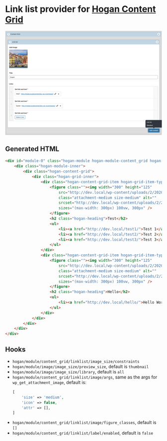 # Link list provider for [Hogan Content Grid](https://github.com/DekodeInteraktiv/hogan-content-grid)

<img src="assets/add-content.png">

## Generated HTML

```html
<div id="module-0" class="hogan-module hogan-module-content_grid hogan-module-0">
    <div class="hogan-module-inner">
        <div class="hogan-content-grid">
            <div class="hogan-grid-inner">
                <div class="hogan-content-grid-item hogan-grid-item-type-linklist">
                    <figure class=""><img width="300" height="125"
                        src="http://dev.local/wp-content/uploads/2/2020/03/img.jpg"
                        class="attachment-medium size-medium" alt=""
                        srcset="http://dev.local/wp-content/uploads/2/2020/03/img.jpg 300w, http://dev.local/wp-content/uploads/2/2020/03/porto-1024x427.jpg 1024w, http://dev.local/wp-content/uploads/2/2020/03/porto-768x320.jpg 768w, http://dev.local/wp-content/uploads/2/2020/03/porto-1536x640.jpg 1536w, http://dev.local/wp-content/uploads/2/2020/03/porto-1130x471.jpg 1130w, http://dev.local/wp-content/uploads/2/2020/03/porto-400x167.jpg 400w, http://dev.local/wp-content/uploads/2/2020/03/porto-800x333.jpg 800w, http://dev.local/wp-content/uploads/2/2020/03/porto.jpg 1920w"
                        sizes="(max-width: 300px) 100vw, 300px" />
                    </figure>
                    <h2 class="hogan-heading">Test</h2>
                    <ul>
                        <li><a href="http://dev.local/test1/">Test 1</a></li>
                        <li><a href="http://dev.local/test2/">Test 2</a></li>
                        <li><a href="http://dev.local/test3/">Test 3</a></li>
                    </ul>
                </div>
                <div class="hogan-content-grid-item hogan-grid-item-type-linklist">
                    <figure class=""><img width="300" height="125"
                        src="http://dev.local/wp-content/uploads/2/2020/03/img.jpg"
                        class="attachment-medium size-medium" alt=""
                        srcset="http://dev.local/wp-content/uploads/2/2020/03/img.jpg 300w, http://dev.local/wp-content/uploads/2/2020/03/porto-1024x427.jpg 1024w, http://dev.local/wp-content/uploads/2/2020/03/porto-768x320.jpg 768w, http://dev.local/wp-content/uploads/2/2020/03/porto-1536x640.jpg 1536w, http://dev.local/wp-content/uploads/2/2020/03/porto-1130x471.jpg 1130w, http://dev.local/wp-content/uploads/2/2020/03/porto-400x167.jpg 400w, http://dev.local/wp-content/uploads/2/2020/03/porto-800x333.jpg 800w, http://dev.local/wp-content/uploads/2/2020/03/porto.jpg 1920w"
                        sizes="(max-width: 300px) 100vw, 300px" />
                    </figure>
                    <h2 class="hogan-heading">Hello</h2>
                    <ul>
                        <li><a href="http://dev.local/hello/">Hello World</a></li>
                    </ul>
                </div>
            </div>
        </div>
    </div>
</div>
```

## Hooks

- `hogan/module/content_grid/linklist/image_size/constraints`
- `hogan/module/image/image_size/preview_size`, default is `thumbnail`
- `hogan/module/image/image_size/library`, default is `all`
- `hogan/module/content_grid/linklist/image/args`, same as the args for `wp_get_attachment_image`, default is:
	```php
	[
		'size' => 'medium',
		'icon' => false,
		'attr' => [],
	]
	```
- `hogan/module/content_grid/linklist/image/figure_classes`, default is `[]`
- `hogan/module/content_grid/linklist/label/enabled`, default is `false`

